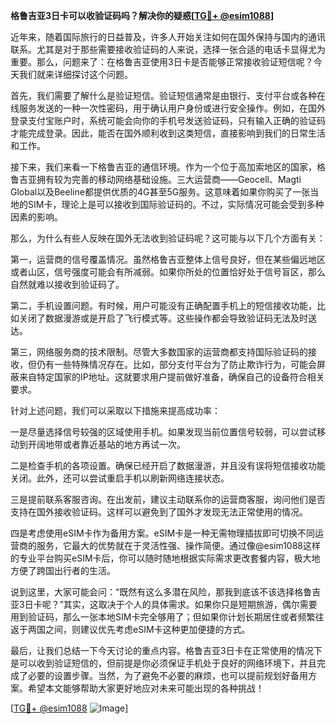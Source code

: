 **格鲁吉亚3日卡可以收验证码吗？解决你的疑惑[[TG💪+ @esim1088](https://t.me/s/esim1088)]**

近年来，随着国际旅行的日益普及，许多人开始关注如何在国外保持与国内的通讯联系。尤其是对于那些需要接收验证码的人来说，选择一张合适的电话卡显得尤为重要。那么，问题来了：在格鲁吉亚使用3日卡是否能够正常接收验证短信呢？今天我们就来详细探讨这个问题。

首先，我们需要了解什么是验证短信。验证短信通常是由银行、支付平台或各种在线服务发送的一种一次性密码，用于确认用户身份或进行安全操作。例如，在国外登录支付宝账户时，系统可能会向你的手机号发送验证码，只有输入正确的验证码才能完成登录。因此，能否在国外顺利收到这类短信，直接影响到我们的日常生活和工作。

接下来，我们来看一下格鲁吉亚的通信环境。作为一个位于高加索地区的国家，格鲁吉亚拥有较为完善的移动网络基础设施。三大运营商——Geocell、Magti Global以及Beeline都提供优质的4G甚至5G服务。这意味着如果你购买了一张当地的SIM卡，理论上是可以接收到国际验证码的。不过，实际情况可能会受到多种因素的影响。

那么，为什么有些人反映在国外无法收到验证码呢？这可能与以下几个方面有关：

第一，运营商的信号覆盖情况。虽然格鲁吉亚整体上信号良好，但在某些偏远地区或者山区，信号强度可能会有所减弱。如果你所处的位置恰好处于信号盲区，那么自然就难以接收到验证码了。

第二，手机设置问题。有时候，用户可能没有正确配置手机上的短信接收功能，比如关闭了数据漫游或是开启了飞行模式等。这些操作都会导致验证码无法及时送达。

第三，网络服务商的技术限制。尽管大多数国家的运营商都支持国际验证码的接收，但仍有一些特殊情况存在。比如，部分支付平台为了防止欺诈行为，可能会屏蔽来自特定国家的IP地址。这就要求用户提前做好准备，确保自己的设备符合相关要求。

针对上述问题，我们可以采取以下措施来提高成功率：

一是尽量选择信号较强的区域使用手机。如果发现当前位置信号较弱，可以尝试移动到开阔地带或者靠近基站的地方再试一次。

二是检查手机的各项设置。确保已经开启了数据漫游，并且没有误将短信接收功能关闭。此外，还可以尝试重启手机以刷新网络连接状态。

三是提前联系客服咨询。在出发前，建议主动联系你的运营商客服，询问他们是否支持在国外接收验证码。这样可以避免到了国外才发现无法正常使用的情况。

四是考虑使用eSIM卡作为备用方案。eSIM卡是一种无需物理插拔即可切换不同运营商的服务，它最大的优势就在于灵活性强、操作简便。通过像@esim1088这样的专业平台购买eSIM卡后，你可以随时随地根据实际需求更改套餐内容，极大地方便了跨国出行者的生活。

说到这里，大家可能会问：“既然有这么多潜在风险，那我到底该不该选择格鲁吉亚3日卡呢？”其实，这取决于个人的具体需求。如果你只是短期旅游，偶尔需要用到验证码，那么一张本地SIM卡完全够用了；但如果你计划长期居住或者频繁往返于两国之间，则建议优先考虑eSIM卡这种更加便捷的方式。

最后，让我们总结一下今天讨论的重点内容。格鲁吉亚3日卡在正常使用的情况下是可以收到验证短信的，但前提是你必须保证手机处于良好的网络环境下，并且完成了必要的设置步骤。当然，为了避免不必要的麻烦，也可以提前规划好备用方案。希望本文能够帮助大家更好地应对未来可能出现的各种挑战！

[[TG💪+ @esim1088](https://t.me/s/esim1088) ![Image](https://i.postimg.cc/4NQfJmqS/Snipaste-2025-05-13-00-14-12.png)]